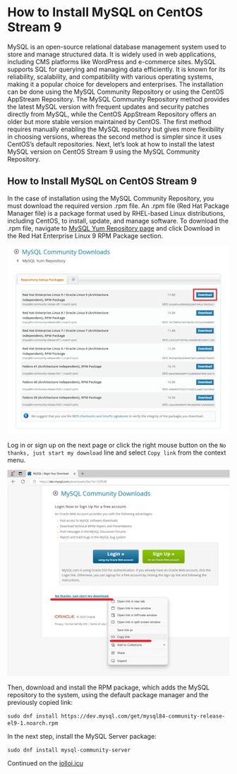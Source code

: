 # How to Install MySQL on CentOS Stream 9
MySQL is an open-source relational database management system used to store and manage structured data. It is widely used in web applications, including CMS platforms like WordPress and e-commerce sites. MySQL supports SQL for querying and managing data efficiently. It is known for its reliability, scalability, and compatibility with various operating systems, making it a popular choice for developers and enterprises.
The installation can be done using the MySQL Community Repository or using the CentOS AppStream Repository. The MySQL Community Repository method provides the latest MySQL version with frequent updates and security patches directly from MySQL, while the CentOS AppStream Repository offers an older but more stable version maintained by CentOS. The first method requires manually enabling the MySQL repository but gives more flexibility in choosing versions, whereas the second method is simpler since it uses CentOS’s default repositories.
Next, let’s look at how to install the latest MySQL version on CentOS Stream 9 using the MySQL Community Repository.
## How to Install MySQL on CentOS Stream 9
In the case of installation using the MySQL Community Repository, you must download the required version .rpm file. An .rpm file (Red Hat Package Manager file) is a package format used by RHEL-based Linux distributions, including CentOS, to install, update, and manage software.
To download the .rpm file, navigate to [MySQL Yum Repository page](https://dev.mysql.com/downloads/repo/yum/) and click Download in the Red Hat Enterprise Linux 9 RPM Package section.

![](images/yum-repository.png)

Log in or sign up on the next page or click the right mouse button on the `No thanks, just start my download` line and select `Copy link` from the context menu.

![](images/copy-link.png)

Then, download and install the RPM package, which adds the MySQL repository to the system, using the default package manager and the previously copied link:
```
sudo dnf install https://dev.mysql.com/get/mysql84-community-release-el9-1.noarch.rpm
```
In the next step, install the MySQL Server package:
```
sudo dnf install mysql-community-server
```
Continued on the [iolloi.icu](https://iolloi.icu/index.php/2025/03/04/how-to-install-mysql-on-centos-stream-9/)
